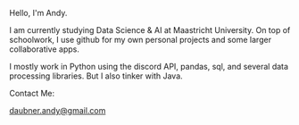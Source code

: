 Hello, I'm Andy.

I am currently studying Data Science & AI at Maastricht University. On top of schoolwork, I use github for my own personal projects and some larger collaborative apps.

I mostly work in Python using the discord API, pandas, sql, and several data processing libraries. But I also tinker with Java.

Contact Me:

daubner.andy@gmail.com
